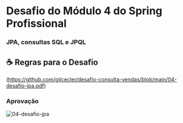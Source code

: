 # Desafio do Módulo 4 do Spring Profissional 

###  JPA, consultas SQL e JPQL

## ☕ Regras para o Desafio
(https://github.com/gilcecler/desafio-consulta-vendas/blob/main/04-desafio-jpa.pdf)

###  Aprovação
<img src="04-desafio-jpa" alt="04-desafio-jpa">

